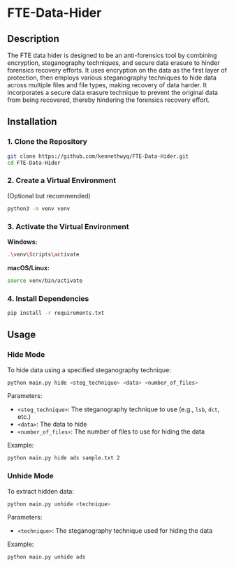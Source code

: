 # FTE-Data-Hider
## Description

The FTE data hider is designed to be an anti-forensics tool by combining encryption, steganography techniques, and secure data erasure to hinder forensics recovery efforts. It uses encryption on the data as the first layer of protection, then employs various steganography techniques to hide data across multiple files and file types, making recovery of data harder. It incorporates a secure data erasure technique to prevent the original data from being recovered, thereby hindering the forensics recovery effort.

## Installation

### 1. Clone the Repository

```bash
git clone https://github.com/kennethwyq/FTE-Data-Hider.git
cd FTE-Data-Hider
```

### 2. Create a Virtual Environment
(Optional but recommended)

```bash
python3 -m venv venv
```

### 3. Activate the Virtual Environment

**Windows:**
```bash
.\venv\Scripts\activate
```

**macOS/Linux:**
```bash
source venv/bin/activate
```

### 4. Install Dependencies

```bash
pip install -r requirements.txt
```

## Usage

### Hide Mode
To hide data using a specified steganography technique:

```bash
python main.py hide <steg_technique> <data> <number_of_files>
```

Parameters:
- `<steg_technique>`: The steganography technique to use (e.g., `lsb`, `dct`, etc.)
- `<data>`: The data to hide
- `<number_of_files>`: The number of files to use for hiding the data

Example:
```bash
python main.py hide ads sample.txt 2
```

### Unhide Mode
To extract hidden data:

```bash
python main.py unhide <technique>
```

Parameters:
- `<technique>`: The steganography technique used for hiding the data

Example:
```bash
python main.py unhide ads
```

